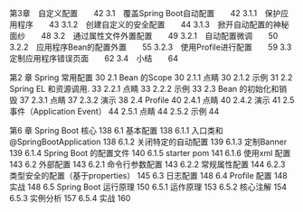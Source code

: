 第3章　自定义配置　　42
3.1　覆盖Spring Boot自动配置　　42
3.1.1　保护应用程序　　43
3.1.2　创建自定义的安全配置　　44
3.1.3　掀开自动配置的神秘面纱　　48
3.2　通过属性文件外置配置　　49
3.2.1　自动配置微调　　50
3.2.2　应用程序Bean的配置外置　　55
3.2.3　使用Profile进行配置　　59
3.3　定制应用程序错误页面　　62
3.4　小结　　64

第2 章 Spring 常用配置 30
2.1 Bean 的Scope  30
2.1.1 点睛 30
2.1.2 示例 31
2.2 Spring EL 和资源调用. 33
2.2.1 点睛 33
2.2.2 示例 33
2.3 Bean 的初始化和销毁 37
2.3.1 点睛 37
2.3.2 演示 38
2.4 Profile  40
2.4.1 点睛 40
2.4.2 演示 41
2.5 事件（Application Event）  44
2.5.1 点睛 44
2.5.2 示例 44



第6 章 Spring Boot 核心 138
6.1 基本配置  138
6.1.1 入口类和@SpringBootApplication 138
6.1.2 关闭特定的自动配置 139
6.1.3 定制Banner 139
6.1.4 Spring Boot 的配置文件  140
6.1.5 starter pom 141
6.1.6 使用xml 配置 143
6.2 外部配置  143
6.2.1 命令行参数配置  143
6.2.2 常规属性配置 144
6.2.3 类型安全的配置（基于properties）  145
6.3 日志配置  148
6.4 Profile 配置 148
实战  148
6.5 Spring Boot 运行原理  150
6.5.1 运作原理  153
6.5.2 核心注解  154
6.5.3 实例分析  157
6.5.4 实战  160